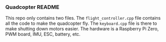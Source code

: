 ### Quadcopter README

This repo only contains two files. The `flight_controller.cpp` file contains all the code to make the quadcopter fly. The `keyboard.cpp` file is there to make shutting down motors easier. The hardware is a Raspberry Pi Zero, PWM board, IMU, ESC, battery, etc. 
